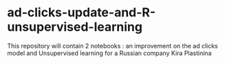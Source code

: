 # ad-clicks-update-and-R-unsupervised-learning
This repository will contain 2 notebooks : an improvement on the ad clicks model and Unsupervised learning for a Russian company Kira Plastinina
